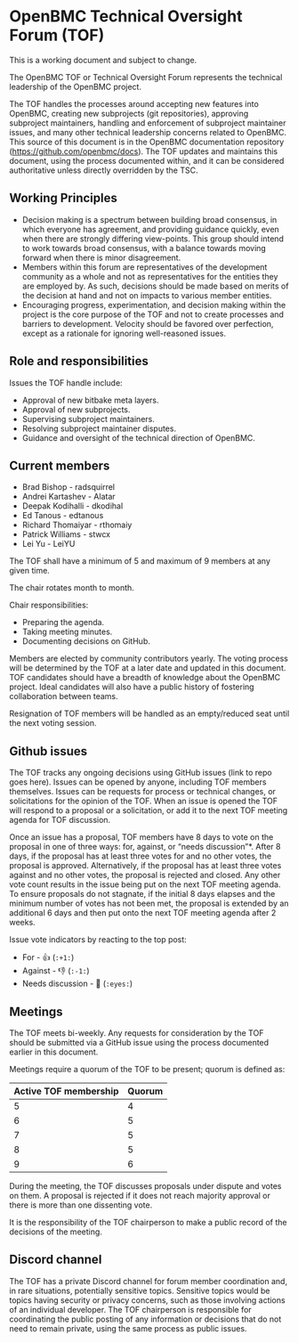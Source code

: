 # OpenBMC Technical Oversight Forum (TOF)
This is a working document and subject to change.

The OpenBMC TOF or Technical Oversight Forum represents the technical
leadership of the OpenBMC project.

The TOF handles the processes around accepting new features into OpenBMC,
creating new subprojects (git repositories), approving subproject maintainers,
handling and enforcement of subproject maintainer issues, and many other
technical leadership concerns related to OpenBMC.  This source of this document
is in the OpenBMC documentation repository (https://github.com/openbmc/docs).
The TOF updates and maintains this document, using the process documented
within, and it can be considered authoritative unless directly overridden by
the TSC.

## Working Principles
- Decision making is a spectrum between building broad consensus, in which
  everyone has agreement, and providing guidance quickly, even when there are
  strongly differing view-points.  This group should intend to work towards
  broad consensus, with a balance towards moving forward when there is minor
  disagreement.
- Members within this forum are representatives of the development community as
  a whole and not as representatives for the entities they are employed by.  As
  such, decisions should be made based on merits of the decision at hand and
  not on impacts to various member entities.
- Encouraging progress, experimentation, and decision making within the project
  is the core purpose of the TOF and not to create processes and barriers to
  development.  Velocity should be favored over perfection, except as a
  rationale for ignoring well-reasoned issues.

## Role and responsibilities
Issues the TOF handle include:
- Approval of new bitbake meta layers.
- Approval of new subprojects.
- Supervising subproject maintainers.
- Resolving subproject maintainer disputes.
- Guidance and oversight of the technical direction of OpenBMC.

## Current members
- Brad Bishop - radsquirrel
- Andrei Kartashev - Alatar
- Deepak Kodihalli - dkodihal
- Ed Tanous - edtanous
- Richard Thomaiyar - rthomaiy
- Patrick Williams - stwcx
- Lei Yu - LeiYU

The TOF shall have a minimum of 5 and maximum of 9 members at any given time.

The chair rotates month to month.

Chair responsibilities:
- Preparing the agenda.
- Taking meeting minutes.
- Documenting decisions on GitHub.

Members are elected by community contributors yearly.  The voting process will
be determined by the TOF at a later date and updated in this document.  TOF
candidates should have a breadth of knowledge about the OpenBMC project. Ideal
candidates will also have a public history of fostering collaboration between
teams.

Resignation of TOF members will be handled as an empty/reduced seat until the
next voting session.

## Github issues
The TOF tracks any ongoing decisions using GitHub issues (link to repo goes
here). Issues can be opened by anyone, including TOF members themselves. Issues
can be requests for process or technical changes, or solicitations for the
opinion of the TOF. When an issue is opened the TOF will respond to a proposal
or a solicitation, or add it to the next TOF meeting agenda for TOF discussion.

Once an issue has a proposal, TOF members have 8 days to vote on the proposal
in one of three ways: for, against, or “needs discussion”*.  After 8 days, if
the proposal has at least three votes for and no other votes, the proposal is
approved.  Alternatively, if the proposal has at least three votes against and
no other votes, the proposal is rejected and closed.  Any other vote count
results in the issue being put on the next TOF meeting agenda.   To ensure
proposals do not stagnate, if the initial 8 days elapses and the minimum number
of votes has not been met, the proposal is extended by an additional 6 days and
then put onto the next TOF meeting agenda after 2 weeks.

Issue vote indicators by reacting to the top post:
 - For - 👍 (`:+1:`)
 - Against - 👎 (`:-1:`)
 - Needs discussion - 👀 (`:eyes:`)

## Meetings
The TOF meets bi-weekly. Any requests for consideration by the TOF should be
submitted via a GitHub issue using the process documented earlier in this
document.

Meetings require a quorum of the TOF to be present; quorum is defined as:

| Active TOF membership | Quorum |
| ---                   | ---    |
| 5                     | 4      |
| 6                     | 5      |
| 7                     | 5      |
| 8                     | 5      |
| 9                     | 6      |

During the meeting, the TOF discusses proposals under dispute and votes on
them. A proposal is rejected if it does not reach majority approval or there is
more than one dissenting vote.

It is the responsibility of the TOF chairperson to make a public record of the
decisions of the meeting.

## Discord channel
The TOF has a private Discord channel for forum member coordination and, in
rare situations, potentially sensitive topics.  Sensitive topics would be
topics having security or privacy concerns, such as those involving actions of
an individual developer.  The TOF chairperson is responsible for coordinating
the public posting of any information or decisions that do not need to remain
private, using the same process as public issues.
